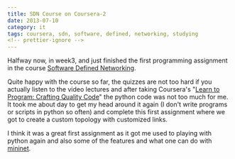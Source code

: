 ```yaml
---
title: SDN Course on Coursera-2
date: 2013-07-10
category: it
tags: coursera, sdn, software, defined, networking, studying
<!-- prettier-ignore -->
---
```


Halfway now, in week3, and just finished the first programming assignment in the course [Software Defined Networking](https://www.coursera.org/course/sdn "on coursera").

Quite happy with the course so far, the quizzes are not too hard if you actually listen to the video lectures and after taking Coursera's "[Learn to Program: Crafting Quality Code](https://class.coursera.org/programming2-001/class/index)" the python code was not too much for me. It took me about day to get my head around it again (I don't write programs or scripts in python so often) and complete this first assignment where we got to create a custom topology with customized links.

I think it was a great first assignment as it got me used to playing with python again and also some of the features and what one can do with [mininet](http://mininet.org/ "http://mininet.org/").

